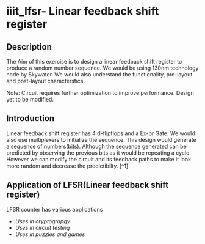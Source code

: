 # iiit_lfsr- Linear feedback shift register
## Description

The Aim of this exercise is to design a linear feedback shift register to produce a random number sequence. We would be using 130nm technology node by Skywater. We would also understand the functionality, pre-layout and post-layout characterstics.

Note: Circuit requires further optimization to improve performance. Design yet to be modified.

## Introduction

Linear feedback shift register has 4 d-flipflops and a Ex-or Gate. We would also use multiplexers to initialize the sequence. This design would generate a sequence of numbers(bits). Although the sequence generated can be predicted by observing the previous bits as it would be repeating a cycle. However we can modify the circuit and its feedback paths to make it look more random and decrease the predictibilty. [^1]

## Application of LFSR(Linear feedback shift register)
LFSR counter has various applications
- *Uses in cryptograpgy*
- *Uses in circuit testing*
- *Uses in puzzles and games*

